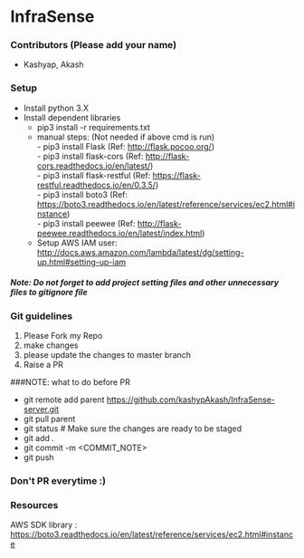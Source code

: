 # InfraSense 

### Contributors (Please add your name)
* Kashyap, Akash

### Setup
* Install python 3.X
* Install dependent libraries
    - pip3 install -r requirements.txt
    - manual steps: (Not needed if above cmd is run)  
                      - pip3 install Flask (Ref: http://flask.pocoo.org/)  
                      - pip3 install flask-cors (Ref: http://flask-cors.readthedocs.io/en/latest/)  
                      - pip3 install flask-restful (Ref: https://flask-restful.readthedocs.io/en/0.3.5/)  
                      - pip3 install boto3 (Ref: https://boto3.readthedocs.io/en/latest/reference/services/ec2.html#instance)  
                      - pip3 install peewee (Ref: http://flask-peewee.readthedocs.io/en/latest/index.html)  
    - Setup AWS IAM user: http://docs.aws.amazon.com/lambda/latest/dg/setting-up.html#setting-up-iam  

##### Note: Do not forget to add project setting files and other unnecessary files to gitignore file                    

### Git guidelines
1. Please Fork my Repo
2. make changes 
3. please update the changes to master branch
4. Raise a PR

###NOTE: what to do before PR
 - git remote add parent https://github.com/kashypAkash/InfraSense-server.git
 - git pull parent
 - git status  # Make sure the changes are ready to be staged
 - git add .
 - git commit -m <COMMIT_NOTE>
 - git push
 
### Don't PR everytime :)


### Resources
AWS SDK library : https://boto3.readthedocs.io/en/latest/reference/services/ec2.html#instance
